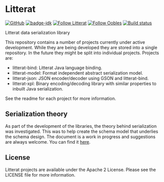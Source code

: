 
# Litterat

[![GitHub](https://img.shields.io/github/license/litterat/litterat)](https://github.com/litterat/litterat/blob/master/LICENSE)
[![badge-jdk](https://img.shields.io/badge/jdk-11-green.svg)](http://www.oracle.com/technetwork/java/javase/downloads/index.html)
[![Follow Litterat](https://img.shields.io/twitter/follow/litterat_io.svg?style=social)](https://twitter.com/litterat_io)
[![Follow Oobles](https://img.shields.io/twitter/follow/oobles.svg?style=social)](https://twitter.com/oobles)
[![Build status](https://badge.buildkite.com/cca358e5d0a192679b02f40b8ccdddc264a2f84d74b64787dd.svg)](https://buildkite.com/litterat-dot-io/litterat)


Litterat data serialization library

This repository contains a number of projects currently under active development. While they are being developed they are stored into a single repository. In the future they might be split into individual projects. Projects are:

- litterat-bind: Litterat Java language binding.
- litterat-model: Format independent abstract serialization model.
- litterat-json: JSON encoder/decoder using GSON and litterat-bind.
- litterat-xpl: Binary encoding/decoding library with similar properties to inbuilt Java serialization.

See the readme for each project for more information.


## Serialization theory

As part of the development of the libraries, the theory behind serialization was investigated. This was to help create the schema model that underlies the schema design. The document is a work in progress and suggestions are always welcome. You can find it [here](litterat-theory.md).


## License

Litterat projects are available under the Apache 2 License. Please see the LICENSE file for more information.


